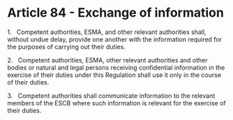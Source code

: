 # Article 84 - Exchange of information


1.   Competent authorities, ESMA, and other relevant authorities shall, without undue delay, provide one another with the information required for the purposes of carrying out their duties.

2.   Competent authorities, ESMA, other relevant authorities and other bodies or natural and legal persons receiving confidential information in the exercise of their duties under this Regulation shall use it only in the course of their duties.

3.   Competent authorities shall communicate information to the relevant members of the ESCB where such information is relevant for the exercise of their duties.
